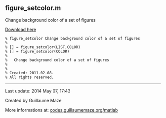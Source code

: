 ## figure\_setcolor.m ##
Change background color of a set of figures

[Download here](http://guillaumemaze.googlecode.com/svn/trunk/matlab/codes/graphicxFigures/figure_setcolor.m)

```
% figure_setcolor Change background color of a set of figures
%
% [] = figure_setcolor(LIST,COLOR)
% [] = figure_setcolor(COLOR)
% 
%	Change background color of a set of figures
%
%
% Created: 2011-02-08.
% All rights reserved.
```

---

Last update: 2014 May 07, 17:43

Created by Guillaume Maze

More informations at: [codes.guillaumemaze.org/matlab](http://codes.guillaumemaze.org/matlab)